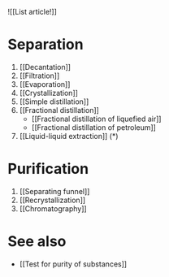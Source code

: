 ![[List article!]]

# Separation
1. [[Decantation]]
2. [[Filtration]]
3. [[Evaporation]]
4. [[Crystallization]]
5. [[Simple distillation]]
6. [[Fractional distillation]]
	- [[Fractional distillation of liquefied air]]
	- [[Fractional distillation of petroleum]]
7. [[Liquid-liquid extraction]] (\*)

# Purification
1. [[Separating funnel]]
2. [[Recrystallization]]
3. [[Chromatography]]

# See also
- [[Test for purity of substances]]
